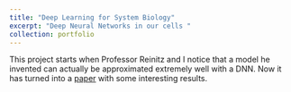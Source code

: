 ```yaml
---
title: "Deep Learning for System Biology"
excerpt: "Deep Neural Networks in our cells "
collection: portfolio
---
```



This project starts when Professor Reinitz and I notice that a model he invented can actually be approximated extremely well with a DNN. Now it has turned into a [paper](https://academic.oup.com/bioinformatics/article/36/Supplement_1/i499/5870526) with some interesting results.
